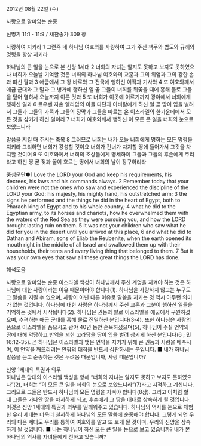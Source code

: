 2012년 08월 22일 (수)

사랑으로 말미암는 순종



신명기 11:1 - 11:9 / 새찬송가 309 장


사랑하여 지키라
1 그런즉 네 하나님 여호와를 사랑하여 그가 주신 책무와 법도와 규례와 명령을 항상 지키라

하나님의 큰 일을 눈으로 본 신앙 1세대
2 너희의 자녀는 알지도 못하고 보지도 못하였으나 너희가 오늘날 기억할 것은 너희의 하나님 여호와의 교훈과 그의 위엄과 그의 강한 손과 펴신 팔과 3 애굽에서 그 왕 바로와 그 전국에 행하신 이적과 기사와 4 또 여호와께서 애굽 군대와 그 말과 그 병거에 행하신 일 곧 그들이 너희를 뒤쫓을 때에 홍해 물로 그들을 덮어 멸하사 오늘까지 이른 것과 5 또 너희가 이곳에 이르기까지 광야에서 너희에게 행하신 일과 6 르우벤 자손 엘리압의 아들 다단과 아비람에게 하신 일 곧 땅이 입을 벌려서 그들과 그들의 가족과 그들의 장막과 그들을 따르는 온 이스라엘의 한가운데에서 모든 것을 삼키게 하신 일이라 7 너희가 여호와께서 행하신 이 모든 큰 일을 너희의 눈으로 보았느니라

말씀을 지킬 때 주시는 축복
8 그러므로 너희는 내가 오늘 너희에게 명하는 모든 명령을 지키라 그리하면 너희가 강성할 것이요 너희가 건너가 차지할 땅에 들어가서 그것을 차지할 것이며 9 또 여호와께서 너희의 조상들에게 맹세하여 그들과 그들의 후손에게 주리라고 하신 땅 곧 젖과 꿀이 흐르는 땅에서 너희의 날이 장구하리라

중심문단●1 Love the LORD your God and keep his requirements, his decrees, his laws and his commands always. 2 Remember today that your children were not the ones who saw and experienced the discipline of the LORD your God: his majesty, his mighty hand, his outstretched arm; 3 the signs he performed and the things he did in the heart of Egypt, both to Pharaoh king of Egypt and to his whole country; 4 what he did to the Egyptian army, to its horses and chariots, how he overwhelmed them with the waters of the Red Sea as they were pursuing you, and how the LORD brought lasting ruin on them. 5 It was not your children who saw what he did for you in the desert until you arrived at this place, 6 and what he did to Dathan and Abiram, sons of Eliab the Reubenite, when the earth opened its mouth right in the middle of all Israel and swallowed them up with their households, their tents and every living thing that belonged to them. 7 But it was your own eyes that saw all these great things the LORD has done.

해석도움





사랑으로 말미암는 순종 
이스라엘 백성이 하나님께서 주신 계명을 지켜야 하는 것은 하나님에 대한 사랑이라는 이유 때문이어야 합니다(1). 하나님을 사랑하지 않고는 누구도 그 말씀을 지킬 수 없으며, 사랑이 아닌 다른 이유로 말씀을 지키는 것 역시 아무런 의미가 없는 것입니다. 하나님에 대한 사랑은 하나님께서 주신 교훈과 그분이 행하신 일들을 기억하는 것에서 시작됩니다(2). 하나님은 권능의 팔로 이스라엘을 애굽에서 구원하셨으며, 추격하는 애굽 군대를 홍해 물로 진멸하신 분입니다(3-4). 또한 하나님은 사랑의 품으로 이스라엘을 품으시고 광야 40년 동안 훈육하셨으며(5), 하나님이 주실 언약의 땅에 대해 악담하고 반역을 꾀한 고라당을 땅이 입을 벌려 삼키게 하신 분입니다(6 ; 민 16:12-35). 곧 하나님은 이스라엘과 맺은 언약을 지키기 위해 큰 권능과 사랑을 베푸시며, 이 언약을 깨뜨리려는 안팎의 대적을 반드시 심판하시는 분입니다.
■ 내가 하나님 말씀을 듣고 순종하는 것은 두려움 때문입니까, 사랑 때문입니까?

신앙 1세대의 특권과 의무  
하나님은 당대의 이스라엘 백성을 향해 “너희의 자녀는 알지도 못하고 보지도 못하였으나”(2), 너희는 “이 모든 큰 일을 너희의 눈으로 보았느니라”(7)라고 지적하고 계십니다. 그러므로 그들은 반드시 하나님의 모든 명령을 지켜야 합니다(8상). 그리고 이처럼 할 때 그들은 가나안 땅을 차지하게 되고, 후손에게 그 땅을 대대로 상속하게 될 것입니다. 이것은 신앙 1세대의 특권과 의무를 일깨워주고 있습니다. 하나님의 역사를 눈으로 체험한 우리 세대는 더욱더 철저하게 하나님의 모든 말씀에 순종해야 합니다. 그렇게 되면 우리의 다음 세대도 우리를 통하여 여호와를 알고 또 보게 될 것이며, 우리의 신앙을 상속하게 될 것입니다.
■ 나는 하나님이 하신 모든 큰 일을 눈으로 보고 있습니까? 내가 본 하나님의 역사를 자녀들에게 전하고 있습니까?